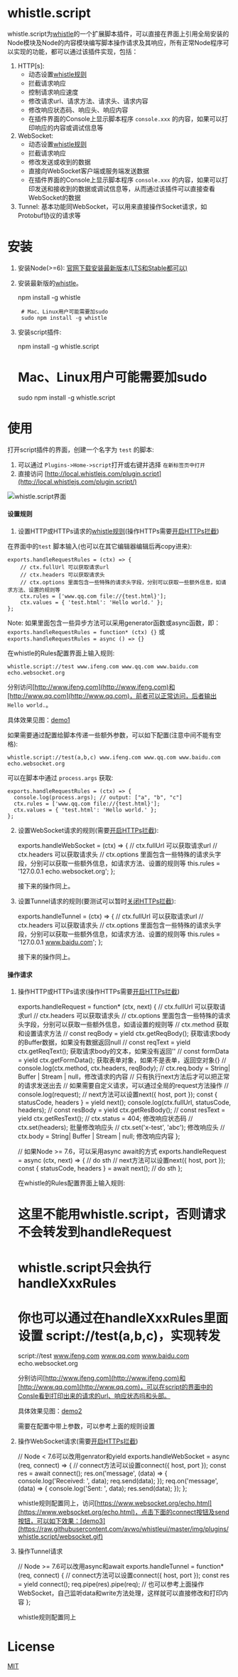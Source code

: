 # whistle.script
whistle.script为[whistle](https://github.com/avwo/whistle)的一个扩展脚本插件，可以直接在界面上引用全局安装的Node模块及Node的内容模块编写脚本操作请求及其响应，所有正常Node程序可以实现的功能，都可以通过该插件实现，包括：

1. HTTP[s]:
   - 动态设置[whistle规则](https://avwo.github.io/whistle/rules/)
   - 拦截请求响应
   - 控制请求响应速度
   - 修改请求url、请求方法、请求头、请求内容
   - 修改响应状态码、响应头、响应内容
   - 在插件界面的Console上显示脚本程序 `console.xxx` 的内容，如果可以打印响应的内容或调试信息等
2. WebSocket:
   - 动态设置[whistle规则](https://avwo.github.io/whistle/rules/)
   - 拦截请求响应
   - 修改发送或收到的数据
   - 直接向WebSocket客户端或服务端发送数据
   - 在插件界面的Console上显示脚本程序 `console.xxx` 的内容，如果可以打印发送和接收到的数据或调试信息等，从而通过该插件可以直接查看WebSocket的数据
3. Tunnel: 基本功能同WebSocket，可以用来直接操作Socket请求，如Protobuf协议的请求等

# 安装

1. 安装Node(>=6): [官网下载安装最新版本(LTS和Stable都可以)](https://nodejs.org/)
2. 安装最新版的[whistle](https://github.com/avwo/whistle)。

   npm install -g whistle

    	# Mac、Linux用户可能需要加sudo
    	sudo npm install -g whistle

3. 安装script插件:

   npm install -g whistle.script
   	# Mac、Linux用户可能需要加sudo
   	sudo npm install -g whistle.script

# 使用

打开script插件的界面，创建一个名字为 `test` 的脚本:

1. 可以通过 `Plugins->Home->script`打开或右键并选择 `在新标签页中打开` 
2. 直接访问 [http://local.whistlejs.com/plugin.script](http://local.whistlejs.com/plugin.script/)

 ![whistle.script界面](https://raw.githubusercontent.com/avwo/whistleui/master/img/plugins/whistle.script/index.gif)

#### 设置规则

1. 设置HTTP或HTTPs请求的[whistle规则](https://avwo.github.io/whistle/rules/)(操作HTTPs需要[开启HTTPs拦截](https://avwo.github.io/whistle/webui/https.html))

  在界面中的`test` 脚本输入(也可以在其它编辑器编辑后再copy进来):

  	exports.handleRequestRules = (ctx) => {
  		// ctx.fullUrl 可以获取请求url
  		// ctx.headers 可以获取请求头
  		// ctx.options 里面包含一些特殊的请求头字段，分别可以获取一些额外信息，如请求方法、设置的规则等
  		ctx.rules = ['www.qq.com file://{test.html}'];
  	 	ctx.values = { 'test.html': 'Hello world.' };
  	};

  Note: 如果里面包含一些异步方法可以采用generator函数或async函数，即：`exports.handleRequestRules = function* (ctx) {}` 或 `exports.handleRequestRules = async () => {}`

  在whistle的Rules配置界面上输入规则:

  	whistle.script://test www.ifeng.com www.qq.com www.baidu.com echo.websocket.org

  分别访问[http://www.ifeng.com](http://www.ifeng.com)和[http://www.qq.com](http://www.qq.com)，前者可以正常访问，后者输出 `Hello world.`。

  具体效果见图：[demo1](https://raw.githubusercontent.com/avwo/whistleui/master/img/plugins/whistle.script/rules.gif)

  如果需要通过配置给脚本传递一些额外参数，可以如下配置(注意中间不能有空格):

  	whistle.script://test(a,b,c) www.ifeng.com www.qq.com www.baidu.com echo.websocket.org

  可以在脚本中通过 `process.args` 获取:

  	exports.handleRequestRules = (ctx) => {
  	  console.log(process.args); // output: ["a", "b", "c"]
  	  ctx.rules = ['www.qq.com file://{test.html}'];
  	  ctx.values = { 'test.html': 'Hello world.' };
  	};

2. 设置WebSocket请求的规则(需要[开启HTTPs拦截](https://avwo.github.io/whistle/webui/https.html)):

   exports.handleWebSocket = (ctx) => {
   	  // ctx.fullUrl 可以获取请求url
   	  // ctx.headers 可以获取请求头
   	  // ctx.options 里面包含一些特殊的请求头字段，分别可以获取一些额外信息，如请求方法、设置的规则等
   	  this.rules = '127.0.0.1 echo.websocket.org';
   	};

   接下来的操作同上。

3. 设置Tunnel请求的规则(要测试可以暂时[关闭HTTPs拦截](https://avwo.github.io/whistle/webui/https.html)):

   exports.handleTunnel = (ctx) => {
   	  // ctx.fullUrl 可以获取请求url
   	  // ctx.headers 可以获取请求头
   	  // ctx.options 里面包含一些特殊的请求头字段，分别可以获取一些额外信息，如请求方法、设置的规则等
   	  this.rules = '127.0.0.1 www.baidu.com';
   	};


	接下来的操作同上。

#### 操作请求

1. 操作HTTP或HTTPs请求(操作HTTPs需要[开启HTTPs拦截](https://avwo.github.io/whistle/webui/https.html))

   exports.handleRequest = function* (ctx, next) {
   	  // ctx.fullUrl 可以获取请求url
   	  // ctx.headers 可以获取请求头
   	  // ctx.options 里面包含一些特殊的请求头字段，分别可以获取一些额外信息，如请设置的规则等
   	  // ctx.method 获取和设置请求方法
   	  // const reqBody = yield ctx.getReqBody(); 获取请求body的Buffer数据，如果没有数据返回null
   	  // const reqText = yield ctx.getReqText();  获取请求body的文本，如果没有返回''
   	  // const formData = yield ctx.getFormData(); 获取表单对象，如果不是表单，返回空对象{}
   	  // console.log(ctx.method, ctx.headers, reqBody);
   	  // ctx.req.body = String| Buffer | Stream | null，修改请求的内容
   	  // 只有执行next方法后才可以把正常的请求发送出去
   	  // 如果需要自定义请求，可以通过全局的request方法操作
   	  // console.log(request);
   	  // next方法可以设置next({ host, port });
   	  const { statusCode, headers } = yield next(); 
   	  console.log(ctx.fullUrl, statusCode, headers);
   	  // const resBody = yield ctx.getResBody();
   	  // const resText = yield ctx.getResText();
   	  // ctx.status = 404; 修改响应状态码
   	  // ctx.set(headers); 批量修改响应头
   	  // ctx.set('x-test', 'abc'); 修改响应头
   	  // ctx.body = String| Buffer | Stream | null; 修改响应内容
   	};
   	
   	// 如果Node >= 7.6，可以采用async await的方式
   	exports.handleRequest = async (ctx, next) => {
   	  // do sth
   	  // next方法可以设置next({ host, port });
   	  const { statusCode, headers } = await next(); 
   	  // do sth
   	};

   在whistle的Rules配置界面上输入规则:

   	# 这里不能用whistle.script，否则请求不会转发到handleRequest
   	# whistle.script只会执行handleXxxRules
   	# 你也可以通过在handleXxxRules里面设置 script://test(a,b,c)，实现转发
   	script://test www.ifeng.com www.qq.com www.baidu.com echo.websocket.org

   分别访问[http://www.ifeng.com](http://www.ifeng.com)和[http://www.qq.com](http://www.qq.com)，可以在script的界面中的Consle看到打印出来的请求的url、响应状态吗和头部。

   具体效果见图：[demo2](https://raw.githubusercontent.com/avwo/whistleui/master/img/plugins/whistle.script/request.gif)

   需要在配置中带上参数，可以参考上面的规则设置

2. 操作WebSocket请求(需要[开启HTTPs拦截](https://avwo.github.io/whistle/webui/https.html))

   // Node < 7.6可以改用genrator和yield
   	exports.handleWebSocket = async (req, connect) => {
   	 // connect方法可以设置connect({ host, port });
   	 const res = await connect();
   	 res.on('message', (data) => {
   	   console.log('Received: ', data);
   	   req.send(data);
   	 });
   	 req.on('message', (data) => {
   	   console.log('Sent: ', data);
   	   res.send(data);
   	 });
   	};

   whistle规则配置同上，访问[https://www.websocket.org/echo.html](https://www.websocket.org/echo.html)，点击下面的connect按钮及send按钮，可以如下效果：[demo3](https://raw.githubusercontent.com/avwo/whistleui/master/img/plugins/whistle.script/websocket.gif)

3. 操作Tunnel请求

   // Node >= 7.6可以改用async和await
   	exports.handleTunnel = function* (req, connect) {
   	 // connect方法可以设置connect({ host, port });
   	 const res = yield connect();
   	 req.pipe(res).pipe(req);
   	 // 也可以参考上面操作WebSocket，自己监听data和write方法处理，这样就可以直接修改和打印内容
   	};

   whistle规则配置同上

# License

[MIT](https://github.com/whistle-plugins/whistle.script/blob/master/LICENSE)






